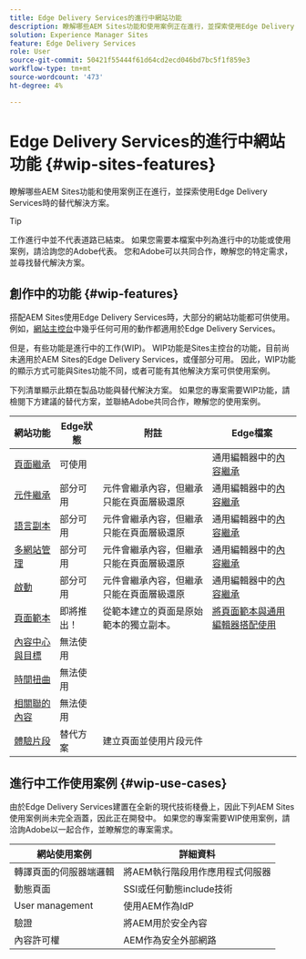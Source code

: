 ```yaml
---
title: Edge Delivery Services的進行中網站功能
description: 瞭解哪些AEM Sites功能和使用案例正在進行，並探索使用Edge Delivery Services時的替代解決方案。
solution: Experience Manager Sites
feature: Edge Delivery Services
role: User
source-git-commit: 50421f55444f61d64cd2ecd046bd7bc5f1f859e3
workflow-type: tm+mt
source-wordcount: '473'
ht-degree: 4%

---
```



# Edge Delivery Services的進行中網站功能 {#wip-sites-features}

瞭解哪些AEM Sites功能和使用案例正在進行，並探索使用Edge Delivery Services時的替代解決方案。

>[!TIP]
>
>工作進行中並不代表道路已結束。 如果您需要本檔案中列為進行中的功能或使用案例，請洽詢您的Adobe代表。 您和Adobe可以共同合作，瞭解您的特定需求，並尋找替代解決方案。

## 創作中的功能 {#wip-features}

搭配AEM Sites使用Edge Delivery Services時，大部分的網站功能都可供使用。 例如，[網站主控台](/help/sites-cloud/authoring/sites-console/introduction.md)中幾乎任何可用的動作都適用於Edge Delivery Services。

但是，有些功能是進行中的工作(WIP)。 WIP功能是Sites主控台的功能，目前尚未適用於AEM Sites的Edge Delivery Services，或僅部分可用。 因此，WIP功能的顯示方式可能與Sites功能不同，或者可能有其他解決方案可供使用案例。

下列清單顯示此類在製品功能與替代解決方案。 如果您的專案需要WIP功能，請檢閱下方建議的替代方案，並聯絡Adobe共同合作，瞭解您的使用案例。

| 網站功能 | Edge狀態 | 附註 | Edge檔案 |
|---|---|---|---|
| [頁面繼承](/help/sites-cloud/administering/msm-and-translation.md) | 可使用 |  | 通用編輯器中的[內容繼承](/help/sites-cloud/authoring/universal-editor/inheritance.md) |
| [元件繼承](/help/sites-cloud/administering/msm-and-translation.md) | 部分可用 | 元件會繼承內容，但繼承只能在頁面層級還原 | 通用編輯器中的[內容繼承](/help/sites-cloud/authoring/universal-editor/inheritance.md) |
| [語言副本](/help/sites-cloud/administering/translation/overview.md) | 部分可用 | 元件會繼承內容，但繼承只能在頁面層級還原 | 通用編輯器中的[內容繼承](/help/sites-cloud/authoring/universal-editor/inheritance.md) |
| [多網站管理](/help/sites-cloud/administering/msm/overview.md) | 部分可用 | 元件會繼承內容，但繼承只能在頁面層級還原 | 通用編輯器中的[內容繼承](/help/sites-cloud/authoring/universal-editor/inheritance.md) |
| [啟動](/help/sites-cloud/authoring/launches/overview.md) | 部分可用 | 元件會繼承內容，但繼承只能在頁面層級還原 | 通用編輯器中的[內容繼承](/help/sites-cloud/authoring/universal-editor/inheritance.md) |
| [頁面範本](/help/sites-cloud/authoring/page-editor/templates.md) | 即將推出！ | 從範本建立的頁面是原始範本的獨立副本。 | [將頁面範本與通用編輯器搭配使用](/help/edge/wysiwyg-authoring/templates.md) |
| [內容中心與目標](/help/sites-cloud/authoring/personalization/overview.md) | 無法使用 |  |  |
| [時間扭曲](/help/sites-cloud/authoring/launches/preview.md) | 無法使用 |  |  |
| [相關聯的內容](/help/sites-cloud/authoring/page-editor/editor-side-panel.md#associated-content-browser) | 無法使用 |  |  |
| [體驗片段](/help/sites-cloud/authoring/fragments/experience-fragments.md) | 替代方案 | 建立頁面並使用片段元件 |  |

## 進行中工作使用案例 {#wip-use-cases}

由於Edge Delivery Services建置在全新的現代技術棧疊上，因此下列AEM Sites使用案例尚未完全涵蓋，因此正在開發中。 如果您的專案需要WIP使用案例，請洽詢Adobe以一起合作，並瞭解您的專案需求。

| 網站使用案例 | 詳細資料 |
|---|---|
| 轉譯頁面的伺服器端邏輯 | 將AEM執行階段用作應用程式伺服器 |
| 動態頁面 | SSI或任何動態include技術 |
| User management | 使用AEM作為IdP |
| 驗證 | 將AEM用於安全內容 |
| 內容許可權 | AEM作為安全外部網路 |
